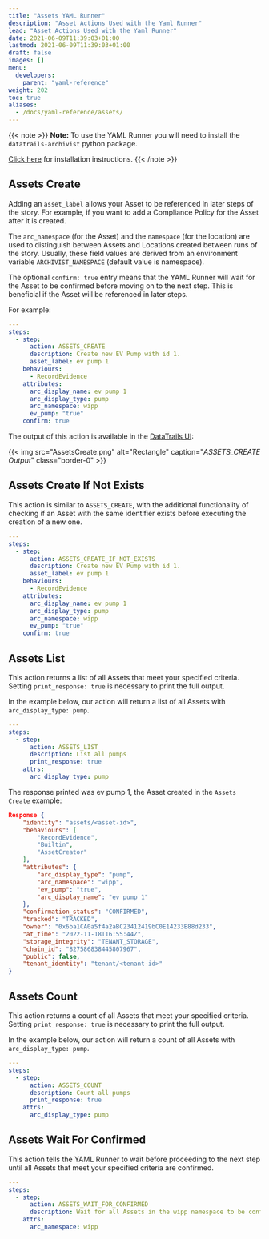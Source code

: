 ```yaml
---
title: "Assets YAML Runner"
description: "Asset Actions Used with the Yaml Runner"
lead: "Asset Actions Used with the Yaml Runner"
date: 2021-06-09T11:39:03+01:00
lastmod: 2021-06-09T11:39:03+01:00
draft: false
images: []
menu: 
  developers:
    parent: "yaml-reference"
weight: 202
toc: true
aliases: 
  - /docs/yaml-reference/assets/
---
```


{{< note >}}
**Note:** To use the YAML Runner you will need to install the `datatrails-archivist` python package.

[Click here](https://python.datatrails.ai/runner/index.html) for installation instructions.
{{< /note >}}

## Assets Create

Adding an `asset_label` allows your Asset to be referenced in later steps of the story. For example, if you want to add a Compliance Policy for the Asset after it is created.

The `arc_namespace` (for the Asset) and the `namespace` (for the location) are used to distinguish between Assets and Locations created between runs of the story. Usually, these field values are derived from an environment variable `ARCHIVIST_NAMESPACE` (default value is namespace).

The optional `confirm: true` entry means that the YAML Runner will wait for the Asset to be confirmed before moving on to the next step. This is beneficial if the Asset will be referenced in later steps.

For example:

```yaml
---
steps:
  - step:
      action: ASSETS_CREATE
      description: Create new EV Pump with id 1.
      asset_label: ev pump 1
    behaviours:
      - RecordEvidence
    attributes:
      arc_display_name: ev pump 1
      arc_display_type: pump
      arc_namespace: wipp
      ev_pump: "true"
    confirm: true
```

The output of this action is available in the [DataTrails UI](https://app.datatrails.ai):

{{< img src="AssetsCreate.png" alt="Rectangle" caption="<em>ASSETS_CREATE Output</em>" class="border-0" >}}

## Assets Create If Not Exists

This action is similar to `ASSETS_CREATE`, with the additional functionality of checking if an Asset with the same identifier exists before executing the creation of a new one.

```yaml
---
steps:
  - step:
      action: ASSETS_CREATE_IF_NOT_EXISTS
      description: Create new EV Pump with id 1.
      asset_label: ev pump 1
    behaviours:
      - RecordEvidence
    attributes:
      arc_display_name: ev pump 1
      arc_display_type: pump
      arc_namespace: wipp
      ev_pump: "true"
    confirm: true
```

## Assets List

This action returns a list of all Assets that meet your specified criteria. Setting `print_response: true` is necessary to print the full output.

In the example below, our action will return a list of all Assets with `arc_display_type: pump`.

```yaml
---
steps:
  - step:
      action: ASSETS_LIST
      description: List all pumps
      print_response: true
    attrs:
      arc_display_type: pump
```

The response printed was ev pump 1, the Asset created in the `Assets Create` example:

```json
Response {
    "identity": "assets/<asset-id>",
    "behaviours": [
        "RecordEvidence",
        "Builtin",
        "AssetCreator"
    ],
    "attributes": {
        "arc_display_type": "pump",
        "arc_namespace": "wipp",
        "ev_pump": "true",
        "arc_display_name": "ev pump 1"
    },
    "confirmation_status": "CONFIRMED",
    "tracked": "TRACKED",
    "owner": "0x6ba1CA0a5f4a2aBC23412419bC0E14233E88d233",
    "at_time": "2022-11-18T16:55:44Z",
    "storage_integrity": "TENANT_STORAGE",
    "chain_id": "827586838445807967",
    "public": false,
    "tenant_identity": "tenant/<tenant-id>"
}
```

## Assets Count

This action returns a count of all Assets that meet your specified criteria. Setting `print_response: true` is necessary to print the full output.

In the example below, our action will return a count of all Assets with `arc_display_type: pump`.

```yaml
---
steps:
  - step:
      action: ASSETS_COUNT
      description: Count all pumps
      print_response: true
    attrs:
      arc_display_type: pump
```

## Assets Wait For Confirmed

This action tells the YAML Runner to wait before proceeding to the next step until all Assets that meet your specified criteria are confirmed.

```yaml
---
steps:
  - step:
      action: ASSETS_WAIT_FOR_CONFIRMED
      description: Wait for all Assets in the wipp namespace to be confirmed
    attrs:
      arc_namespace: wipp
```
